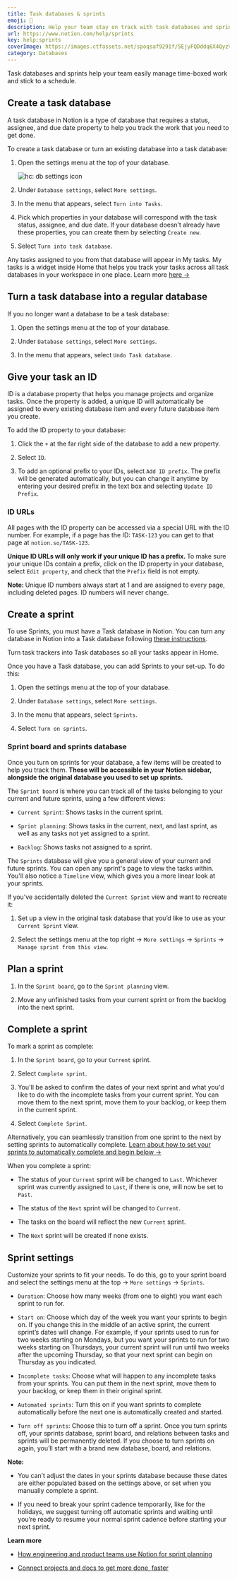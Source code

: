 ```yaml
---
title: Task databases & sprints
emoji: 💪
description: Help your team stay on track with task databases and sprints 💪
url: https://www.notion.com/help/sprints
key: help:sprints
coverImage: https://images.ctfassets.net/spoqsaf9291f/5EjyFQDddq6X4QyzVwbtx0/78acc7677ed2c6cdd2804d227a1e2498/sprints_hero_hc_alt.png
category: Databases
---
```


Task databases and sprints help your team easily manage time-boxed work and stick to a schedule.

## Create a task database

A task database in Notion is a type of database that requires a status, assignee, and due date property to help you track the work that you need to get done.

To create a task database or turn an existing database into a task database:

1. Open the settings menu at the top of your database.

   ![hc: db settings icon](https://images.ctfassets.net/spoqsaf9291f/8Oc0IxM1zM5a9prvSOKNt/c07afa142404beaf680fb079ee9bc085/Reference_Visuals_Group_159.png)

2. Under `Database settings`, select `More settings`.

3. In the menu that appears, select `Turn into Tasks`.

4. Pick which properties in your database will correspond with the task status, assignee, and due date. If your database doesn’t already have these properties, you can create them by selecting `Create new`.

5. Select `Turn into task database`.

Any tasks assigned to you from that database will appear in My tasks. My tasks is a widget inside Home that helps you track your tasks across all task databases in your workspace in one place. Learn more [here →](https://www.notion.com/help/home-and-my-tasks)

## Turn a task database into a regular database

If you no longer want a database to be a task database:

1. Open the settings menu at the top of your database.

2. Under `Database settings`, select `More settings`.

3. In the menu that appears, select `Undo Task database`.

## Give your task an ID

ID is a database property that helps you manage projects and organize tasks. Once the property is added, a unique ID will automatically be assigned to every existing database item and every future database item you create.

To add the ID property to your database:

1. Click the `+` at the far right side of the database to add a new property.

2. Select `ID`.

3. To add an optional prefix to your IDs, select `Add ID prefix`. The prefix will be generated automatically, but you can change it anytime by entering your desired prefix in the text box and selecting `Update ID Prefix`.

### ID URLs

All pages with the ID property can be accessed via a special URL with the ID number. For example, if a page has the ID: `TASK-123` you can get to that page at `notion.so/TASK-123`.

**Unique ID URLs will only work if your unique ID has a prefix.&#x20;**&#x54;o make sure your unique IDs contain a prefix, click on the ID property in your database, select `Edit property`, and check that the `Prefix` field is not empty.

**Note:&#x20;**&#x55;nique ID numbers always start at 1 and are assigned to every page, including deleted pages. ID numbers will never change.

## Create a sprint

To use Sprints, you must have a Task database in Notion. You can turn any database in Notion into a Task database following [these instructions](https://www.notion.com/help/sprints#create-a-task-database).

[](//videos.ctfassets.net/spoqsaf9291f/5VBPT8TlfPF351m2Qly6PS/06545e473c16680ed84c776d4879e891/mytasks2.mp4)

Turn task trackers into Task databases so all your tasks appear in Home.

Once you have a Task database, you can add Sprints to your set-up. To do this:

1. Open the settings menu at the top of your database.

2. Under `Database settings`, select `More settings`.

3. In the menu that appears, select `Sprints`.

4. Select `Turn on sprints`.

### Sprint board and sprints database

Once you turn on sprints for your database, a few items will be created to help you track them. **These will be accessible in your Notion sidebar, alongside the original database you used to set up sprints.**

The `Sprint board` is where you can track all of the tasks belonging to your current and future sprints, using a few different views:

* `Current Sprint`: Shows tasks in the current sprint.

* `Sprint planning`: Shows tasks in the current, next, and last sprint, as well as any tasks not yet assigned to a sprint.

* `Backlog`: Shows tasks not assigned to a sprint.

[](//videos.ctfassets.net/spoqsaf9291f/5jFdrcA0OTX0Ka9JPwGuQF/cf249081e50c0d4e48516f502444e1b1/sprint_board.mp4)

The `Sprints` database will give you a general view of your current and future sprints. You can open any sprint's page to view the tasks within. You'll also notice a `Timeline` view, which gives you a more linear look at your sprints.

If you’ve accidentally deleted the `Current Sprint` view and want to recreate it:

1. Set up a view in the original task database that you’d like to use as your `Current Sprint` view.

2. Select the settings menu at the top right → `More settings` → `Sprints` → `Manage sprint from this view`.

## Plan a sprint

1. In the `Sprint board`, go to the `Sprint planning` view.

2. Move any unfinished tasks from your current sprint or from the backlog into the next sprint.

## Complete a sprint

[](//videos.ctfassets.net/spoqsaf9291f/2iInUmEhAFxOgOooq7J5bk/a8efc349e5a2ee6baf1405eea6615938/complete_sprint.mp4)

To mark a sprint as complete:

1. In the `Sprint board`, go to your `Current` sprint.

2. Select `Complete sprint`.

3. You'll be asked to confirm the dates of your next sprint and what you'd like to do with the incomplete tasks from your current sprint. You can move them to the next sprint, move them to your backlog, or keep them in the current sprint.

4. Select `Complete Sprint`.

Alternatively, you can seamlessly transition from one sprint to the next by setting sprints to automatically complete. [Learn about how to set your sprints to automatically complete and begin below →](https://www.notion.com/help/sprints#sprint-settings)

When you complete a sprint:

* The status of your `Current` sprint will be changed to `Last`. Whichever sprint was currently assigned to `Last`, if there is one, will now be set to `Past`.

* The status of the `Next` sprint will be changed to `Current`.

* The tasks on the board will reflect the new `Current` sprint.

* The `Next` sprint will be created if none exists.

## Sprint settings

Customize your sprints to fit your needs. To do this, go to your sprint board and select the settings menu at the top → `More settings` → `Sprints`.

* `Duration`: Choose how many weeks (from one to eight) you want each sprint to run for.

* `Start on`: Choose which day of the week you want your sprints to begin on. If you change this in the middle of an active sprint, the current sprint’s dates will change. For example, if your sprints used to run for two weeks starting on Mondays, but you want your sprints to run for two weeks starting on Thursdays, your current sprint will run until two weeks after the upcoming Thursday, so that your next sprint can begin on Thursday as you indicated.

* `Incomplete tasks`: Choose what will happen to any incomplete tasks from your sprints. You can put them in the next sprint, move them to your backlog, or keep them in their original sprint.

* `Automated sprints`: Turn this on if you want sprints to complete automatically before the next one is automatically created and started.

* `Turn off sprints`: Choose this to turn off a sprint. Once you turn sprints off, your sprints database, sprint board, and relations between tasks and sprints will be permanently deleted. If you choose to turn sprints on again, you’ll start with a brand new database, board, and relations.

**Note:**

* You can’t adjust the dates in your sprints database because these dates are either populated based on the settings above, or set when you manually complete a sprint.

* If you need to break your sprint cadence temporarily, like for the holidays, we suggest turning off automatic sprints and waiting until you’re ready to resume your normal sprint cadence before starting your next sprint.

**Learn more**

* [How engineering and product teams use Notion for sprint planning](http://notion.so/help/guides/product-engineering-notion-sprint-planning)

* [Connect projects and docs to get more done, faster](https://www.notion.com/help/guides/accomplish-more-with-connected-project-management)
